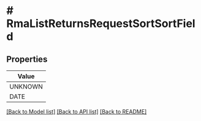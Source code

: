 # # RmaListReturnsRequestSortSortField


## Properties 



| Value |
------------ | 
UNKNOWN|UNKNOWN
DATE|DATE

[[Back to Model list]](../../README.md#models) [[Back to API list]](../../README.md#endpoints) [[Back to README]](../../README.md)

